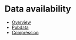 # Data availability

- [Overview](./1_overview.md)
- [Pubdata](./2_pubdata.md)
- [Compression](./3_compression.md)
